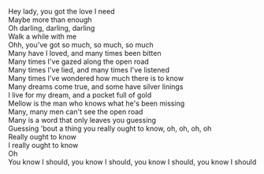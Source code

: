 Hey lady, you got the love I need  
Maybe more than enough  
Oh darling, darling, darling   
Walk a while with me  
Ohh, you've got so much, so much, so much    
Many have I loved, and many times been bitten  
Many times I've gazed along the open road  
Many times I've lied, and many times I've listened  
Many times I've wondered how much there is to know  
Many dreams come true, and some have silver linings  
I live for my dream, and a pocket full of gold  
Mellow is the man who knows what he's been missing  
Many, many men can't see the open road  
Many is a word that only leaves you guessing  
Guessing 'bout a thing you really ought to know, oh, oh, oh, oh  
Really ought to know  
I really ought to know  
Oh  
You know I should, you know I should, you know I should, you know I should  